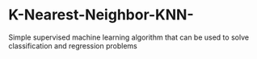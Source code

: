 # K-Nearest-Neighbor-KNN-
Simple supervised machine learning algorithm that can be used to solve classification and regression problems
